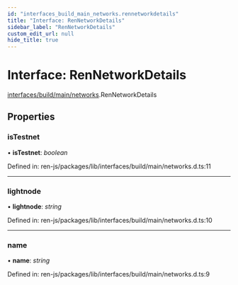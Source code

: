 ```yaml
---
id: "interfaces_build_main_networks.rennetworkdetails"
title: "Interface: RenNetworkDetails"
sidebar_label: "RenNetworkDetails"
custom_edit_url: null
hide_title: true
---
```


# Interface: RenNetworkDetails

[interfaces/build/main/networks](../modules/interfaces_build_main_networks.md).RenNetworkDetails

## Properties

### isTestnet

• **isTestnet**: *boolean*

Defined in: ren-js/packages/lib/interfaces/build/main/networks.d.ts:11

___

### lightnode

• **lightnode**: *string*

Defined in: ren-js/packages/lib/interfaces/build/main/networks.d.ts:10

___

### name

• **name**: *string*

Defined in: ren-js/packages/lib/interfaces/build/main/networks.d.ts:9
